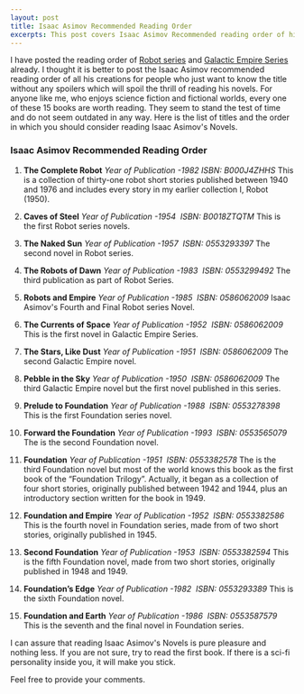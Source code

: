 ```yaml
---
layout: post
title: Isaac Asimov Recommended Reading Order
excerpts: This post covers Isaac Asimov Recommended reading order of his novels, Robot series, Galactic Empire series and Foundation series.
---
```


I have posted the reading order of [Robot series](http://www.arunchinnachamy.com/isaac-asimov-robot-series-novels-and-reading-order/ "Isaac Asimov Robot Series Novels and reading order") and [Galactic Empire Series](http://www.arunchinnachamy.com/isaac-asimov-galactic-empire-series-novels-and-reading-order/ "Isaac Asimov Galactic Empire Series Novels and reading order") already. I thought it is better to post the Isaac Asimov recommended reading order of all his creations for people who just want to know the title without any spoilers which will spoil the thrill of reading his novels. For anyone like me, who enjoys science fiction and fictional worlds, every one of these 15 books are worth reading. They seem to stand the test of time and do not seem outdated in any way. Here is the list of titles and the order in which you should consider reading Isaac Asimov's Novels.

### Isaac Asimov Recommended Reading Order

1.  **The Complete Robot** _Year of Publication -1982_ _ISBN: B000J4ZHHS_
This is a collection of thirty-one robot short stories published between 1940 and 1976 and includes every story in my earlier collection I, Robot (1950).

2.  **Caves of Steel** _Year of Publication -1954_  _ISBN: B0018ZTQTM_
This is the first Robot series novels.

3.  **The Naked Sun** _Year of Publication -1957  ISBN: 0553293397_
The second novel in Robot series.

4.  **The Robots of Dawn** _Year of Publication -1983  ISBN: 0553299492_
The third publication as part of Robot Series.

5.  **Robots and Empire** _Year of Publication -1985  ISBN: 0586062009_
Isaac Asimov's Fourth and Final Robot series Novel.

6.  **The Currents of Space** _Year of Publication -1952  ISBN: 0586062009_
This is the first novel in Galactic Empire Series.

7.  **The Stars, Like Dust** _Year of Publication -1951  ISBN: 0586062009_
The second Galactic Empire novel.

8.  **Pebble in the Sky** _Year of Publication -1950  ISBN: 0586062009_
The third Galactic Empire novel but the first novel published in this series.

9.  **Prelude to Foundation** _Year of Publication -1988  ISBN: 0553278398_
This is the first Foundation series novel.

10.  **Forward the Foundation** _Year of Publication -1993  ISBN: 0553565079_
The is the second Foundation novel.

11.  **Foundation** _Year of Publication -1951  ISBN: 0553382578_
The is the third Foundation novel but most of the world knows this book as the first book of the “Foundation Trilogy”. Actually, it began as a collection of four short stories, originally published between 1942 and 1944, plus an introductory section written for the book in 1949.

12.  **Foundation and Empire** _Year of Publication -1952  ISBN: 0553382586_
This is the fourth novel in Foundation series, made from of two short stories, originally published in 1945.

13.  **Second Foundation** _Year of Publication -1953  ISBN: 0553382594_
This is the fifth Foundation novel, made from two short stories, originally published in 1948 and 1949.

14.  **Foundation’s Edge** _Year of Publication -1982  ISBN: 0553293389_
This is the sixth Foundation novel.

15.  **Foundation and Earth** _Year of Publication -1986  ISBN: 0553587579_
This is the seventh and the final novel in Foundation series.

I can assure that reading Isaac Asimov's Novels is pure pleasure and nothing less. If you are not sure, try to read the first book. If there is a sci-fi personality inside you, it will make you stick.

Feel free to provide your comments.
